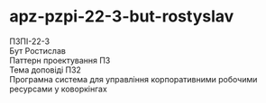 # apz-pzpi-22-3-but-rostyslav

ПЗПІ-22-3  
Бут Ростислав  
Паттерн проектування ПЗ  
Тема доповіді ПЗ2  
Програмна система для управління корпоративними робочими ресурсами у коворкінгах
